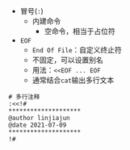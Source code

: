 * 冒号(`:`)
  * 内建命令
    * 空命令，相当于占位符
* `EOF`
  * `End Of File`：自定义终止符
  * 不固定，可以设置别名
  * 用法：`<<EOF ... EOF`
  * 通常结合`cat`输出多行文本
```
# 多行注释
:<<!#
********************
@author linjiajun
@date 2021-07-09
********************
!#
```
